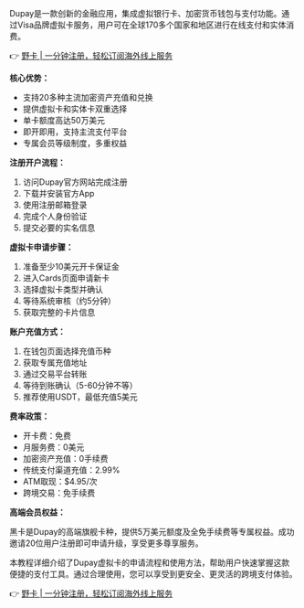 Dupay是一款创新的金融应用，集成虚拟银行卡、加密货币钱包与支付功能。通过Visa品牌虚拟卡服务，用户可在全球170多个国家和地区进行在线支付和实体消费。

👉 [野卡 | 一分钟注册，轻松订阅海外线上服务](https://bit.ly/bewildcard)

**核心优势：**

- 支持20多种主流加密资产充值和兑换
- 提供虚拟卡和实体卡双重选择
- 单卡额度高达50万美元
- 即开即用，支持主流支付平台
- 专属会员等级制度，多重权益

**注册开户流程：**

1. 访问Dupay官方网站完成注册
2. 下载并安装官方App
3. 使用注册邮箱登录
4. 完成个人身份验证
5. 提交必要的实名信息

**虚拟卡申请步骤：**

1. 准备至少10美元开卡保证金
2. 进入Cards页面申请新卡
3. 选择虚拟卡类型并确认
4. 等待系统审核（约5分钟）
5. 获取完整的卡片信息

**账户充值方式：**

1. 在钱包页面选择充值币种
2. 获取专属充值地址
3. 通过交易平台转账
4. 等待到账确认（5-60分钟不等）
5. 推荐使用USDT，最低充值5美元

**费率政策：**

- 开卡费：免费
- 月服务费：0美元
- 加密资产充值：0手续费
- 传统支付渠道充值：2.99%
- ATM取现：$4.95/次
- 跨境交易：免手续费

**高端会员权益：**

黑卡是Dupay的高端旗舰卡种，提供5万美元额度及全免手续费等专属权益。成功邀请20位用户注册即可申请升级，享受更多尊享服务。

本教程详细介绍了Dupay虚拟卡的申请流程和使用方法，帮助用户快速掌握这款便捷的支付工具。通过合理使用，您可以享受到更安全、更灵活的跨境支付体验。

👉 [野卡 | 一分钟注册，轻松订阅海外线上服务](https://bit.ly/bewildcard)